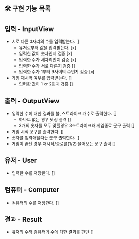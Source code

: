 ## 🛠 구현 기능 목록

## 입력 - InputView
- 서로 다른 3자리의 수를 입력받는다. []
  - 유저로부터 값을 입력받는다. [x]
  - 입력한 값이 숫자인지 검증 [x]
  - 입력한 수가 세자리인지 검증 [x]
  - 입력한 수가 서로 다른지 검증 []
  - 입력한 수가 1부터 9사이의 수인지 검증 [x]
- 게임 재시작 여부를 입력받는다. []
  - 입력한 값이 1 or 2인지 검증 []

## 출력 - OutputView
- 입력한 수에 대한 결과를 볼, 스트라이크 개수로 출력한다. []
  - 하나도 없는 경우 낫싱 출력 []
  - 3개의 숫자를 모두 맞힐경우 3스트라이크와 게임종료 문구 출력 []
- 게임 시작 문구를 출력한다. []
- 숫자를 입력해달라는 문구 출력한다. []
- 게임이 끝난 경우 재시작/종료를(1/2) 물어보는 문구 출력 []

## 유저 - User
- 입력한 수를 저장한다. []

## 컴퓨터 - Computer
- 컴퓨터의 수를 저장한다. []

## 결과 - Result
- 유저의 수와 컴퓨터의 수에 대한 결과를 판단 []